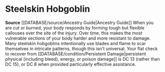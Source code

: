 ﻿---
id: '96'
name: Steelskin Hobgoblin
rarity: Common
source: '[[DATABASE/source/Ancestry Guide|Ancestry Guide]]'
type: Heritage

---
# Steelskin Hobgoblin

**Source** [[DATABASE/source/Ancestry Guide|Ancestry Guide]] 
When you are cut or burned, your body responds by forming tough but flexible callouses over the site of the injury. Over time, this makes the most vulnerable sections of your body harder and more resistant to damage. Many steelskin hobgoblins intentionally use blades and flame to scar themselves in intricate patterns, though this isn't universal. Your flat check to recover from [[DATABASE/condition/Persistent Damage|persistent physical (including bleed), energy, or poison damage]] is DC 13 (rather than DC 15), or DC 8 when provided particularly effective assistance.